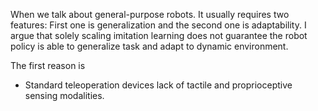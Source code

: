 
When we talk about general-purpose robots. It usually requires two features:
First one is generalization and the second one is adaptability. I argue that solely scaling imitation learning does not guarantee the robot policy is able to generalize task and adapt to dynamic environment.

The first reason is 

- Standard teleoperation devices lack of tactile and proprioceptive sensing modalities. 